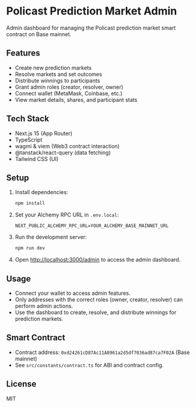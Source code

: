 # Policast Prediction Market Admin

Admin dashboard for managing the Policast prediction market smart contract on Base mainnet.

## Features

- Create new prediction markets
- Resolve markets and set outcomes
- Distribute winnings to participants
- Grant admin roles (creator, resolver, owner)
- Connect wallet (MetaMask, Coinbase, etc.)
- View market details, shares, and participant stats

## Tech Stack

- Next.js 15 (App Router)
- TypeScript
- wagmi & viem (Web3 contract interaction)
- @tanstack/react-query (data fetching)
- Tailwind CSS (UI)

## Setup

1. Install dependencies:
   ```bash
   npm install
   ```
2. Set your Alchemy RPC URL in `.env.local`:
   ```env
   NEXT_PUBLIC_ALCHEMY_RPC_URL=YOUR_ALCHEMY_BASE_MAINNET_URL
   ```
3. Run the development server:
   ```bash
   npm run dev
   ```
4. Open [http://localhost:3000/admin](http://localhost:3000/admin) to access the admin dashboard.

## Usage

- Connect your wallet to access admin features.
- Only addresses with the correct roles (owner, creator, resolver) can perform admin actions.
- Use the dashboard to create, resolve, and distribute winnings for prediction markets.

## Smart Contract

- Contract address: `0xd24261cD87Ac11A8961a2d5df7036ad87ca7F02A` (Base mainnet)
- See `src/constants/contract.ts` for ABI and contract config.

## License

MIT

